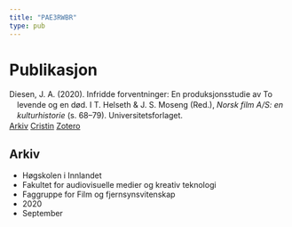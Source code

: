 ```yaml
---
title: "PAE3RWBR"
type: pub
---
```

<h1>Publikasjon</h1>
<article id="csl-bib-container-PAE3RWBR" class="csl-bib-container">
  <div class="csl-bib-body" style="line-height: 1.35; padding-left: 1em; text-indent:-1em;">
  <div class="csl-entry">Diesen, J. A. (2020). Infridde forventninger: En produksjonsstudie av To levende og en d&#xF8;d. I T. Helseth &amp; J. S. Moseng (Red.), <i>Norsk film A/S: en kulturhistorie</i> (s. 68&#x2013;79). Universitetsforlaget.</div>
</div>
  <div class="csl-bib-buttons">
    <a href="#taxonomy-article-PAE3RWBR" class="csl-bib-button">Arkiv</a>
    <a href alt="Cristin URL" class="csl-bib-button">Cristin</a>
    <a href alt="Zotero URL" class="csl-bib-button">Zotero</a>
  </div>
  <div id="csl-bib-meta-container-PAE3RWBR"></div>
</article>
<div id="csl-bib-meta-PAE3RWBR" class="csl-bib-meta">
  <article id="taxonomy-article-PAE3RWBR" class="taxonomy-article">
    <h1>Arkiv</h1>
    <ul>
      <li>Høgskolen i Innlandet</li>
      <li>Fakultet for audiovisuelle medier og kreativ teknologi</li>
      <li>Faggruppe for Film og fjernsynsvitenskap</li>
      <li>2020</li>
      <li>September</li>
    </ul>
  </article>
</div>

